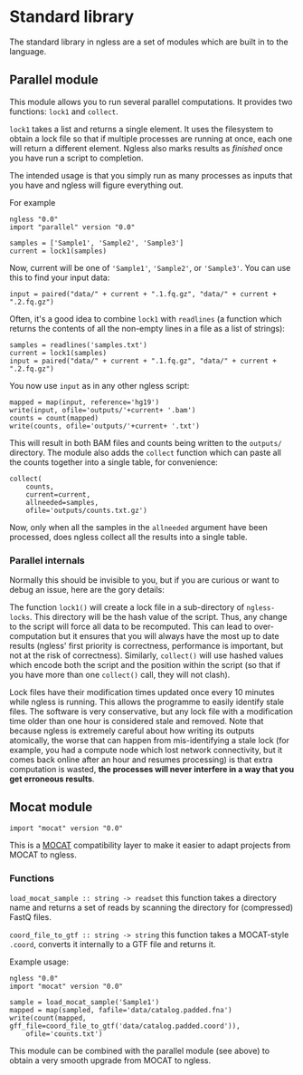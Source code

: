 # Standard library

The standard library in ngless are a set of modules which are built in to the
language.

## Parallel module

This module allows you to run several parallel computations. It provides two
functions: `lock1` and `collect`.

`lock1` takes a list and returns a single element. It uses the filesystem to
obtain a lock file so that if multiple processes are running at once, each one
will return a different element. Ngless also marks results as *finished* once
you have run a script to completion.

The intended usage is that you simply run as many processes as inputs that you
have and ngless will figure everything out.

For example

    ngless "0.0"
    import "parallel" version "0.0"

    samples = ['Sample1', 'Sample2', 'Sample3']
    current = lock1(samples)

Now, current will be one of `'Sample1'`, `'Sample2'`, or `'Sample3'`. You can
use this to find your input data:

    input = paired("data/" + current + ".1.fq.gz", "data/" + current + ".2.fq.gz")

Often, it's a good idea to combine `lock1` with `readlines` (a function which
returns the contents of all the non-empty lines in a file as a list of
strings):

    samples = readlines('samples.txt')
    current = lock1(samples)
    input = paired("data/" + current + ".1.fq.gz", "data/" + current + ".2.fq.gz")

You now use `input` as in any other ngless script:

    mapped = map(input, reference='hg19')
    write(input, ofile='outputs/'+current+ '.bam')
    counts = count(mapped)
    write(counts, ofile='outputs/'+current+ '.txt')

This will result in both BAM files and counts being written to the `outputs/`
directory. The module also adds the `collect` function which can paste all the
counts together into a single table, for convenience:

    collect(
        counts,
        current=current,
        allneeded=samples,
        ofile='outputs/counts.txt.gz')

Now, only when all the samples in the `allneeded` argument have been processed,
does ngless collect all the results into a single table.

### Parallel internals

Normally this should be invisible to you, but if you are curious or want to
debug an issue, here are the gory details:

The function `lock1()` will create a lock file in a sub-directory of
`ngless-locks`. This directory will be the hash value of the script. Thus, any
change to the script will force all data to be recomputed. This can lead to
over-computation but it ensures that you will always have the most up to date
results (ngless' first priority is correctness, performance is important, but
not at the risk of correctness). Similarly, `collect()` will use hashed values
which encode both the script and the position within the script (so that if you
have more than one `collect()` call, they will not clash).

Lock files have their modification times updated once every 10 minutes while
ngless is running. This allows the programme to easily identify stale files.
The software is very conservative, but any lock file with a modification time
older than one hour is considered stale and removed. Note that because ngless
is extremely careful about how writing its outputs atomically, the worse that
can happen from mis-identifying a stale lock (for example, you had a compute
node which lost network connectivity, but it comes back online after an hour
and resumes processing) is that extra computation is wasted, **the processes
will never interfere in a way that you get erroneous results**.

## Mocat module

    import "mocat" version "0.0"

This is a [MOCAT](http://vm-lux.embl.de/~kultima/MOCAT) compatibility layer to
make it easier to adapt projects from MOCAT to ngless.

### Functions

`load_mocat_sample :: string -> readset` this function takes a directory name
and returns a set of reads by scanning the directory for (compressed) FastQ
files.

`coord_file_to_gtf :: string -> string` this function takes a MOCAT-style
`.coord`, converts it internally to a GTF file and returns it.

Example usage:

    ngless "0.0"
    import "mocat" version "0.0"

    sample = load_mocat_sample('Sample1')
    mapped = map(sampled, fafile='data/catalog.padded.fna')
    write(count(mapped, gff_file=coord_file_to_gtf('data/catalog.padded.coord')),
        ofile='counts.txt')

This module can be combined with the parallel module (see above) to obtain a
very smooth upgrade from MOCAT to ngless.

